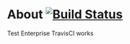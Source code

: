 About [![Build Status](https://travis-ci.org/muizzk/hosted_travis_test.svg?branch=master)](https://travis-ci.org/muizzk/hosted_travis_test)
=====
Test Enterprise TravisCI works
